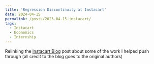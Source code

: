 ```yaml
---
title: 'Regression Discontinuity at Instacart'
date: 2024-04-15
permalink: /posts/2023-04-15-instacart/
tags:
  - Instacart
  - Economics
  - Internship
---
```


Relinking the [Instacart Blog](https://medium.com/tech-at-instacart/optimizing-at-the-edge-using-regression-discontinuity-designs-to-power-decision-making-51e296615046) post about some of the work I helped push through (all credit to the blog goes to the original authors)